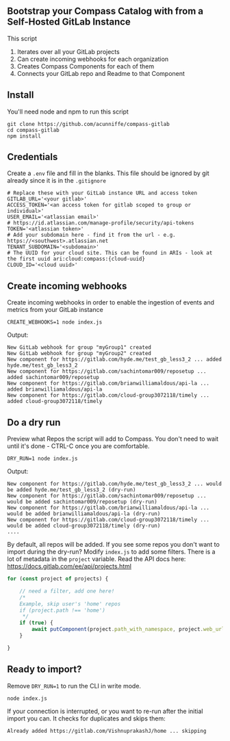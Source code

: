 ## Bootstrap your Compass Catalog with from a Self-Hosted GitLab Instance

This script
1. Iterates over all your GitLab projects
2. Can create incoming webhooks for each organization
3. Creates Compass Components for each of them
4. Connects your GitLab repo and Readme to that Component


## Install

You'll need node and npm to run this script

```
git clone https://github.com/acunniffe/compass-gitlab
cd compass-gitlab
npm install
```

## Credentials
Create a `.env` file and fill in the blanks. This file should be ignored by git already since it is in the `.gitignore`
```
# Replace these with your GitLab instance URL and access token
GITLAB_URL='<your gitlab>'
ACCESS_TOKEN='<an access token for gitlab scoped to group or individual>'
USER_EMAIL='<atlassian email>'
# https://id.atlassian.com/manage-profile/security/api-tokens
TOKEN='<atlassian token>'
# Add your subdomain here - find it from the url - e.g. https://<southwest>.atlassian.net
TENANT_SUBDOMAIN='<subdomain>'
# The UUID for your cloud site. This can be found in ARIs - look at the first uuid ari:cloud:compass:{cloud-uuid}
CLOUD_ID='<cloud uuid>'
```
## Create incoming webhooks
Create incoming webhooks in order to enable the ingestion of events and metrics from your GitLab instance
```
CREATE_WEBHOOKS=1 node index.js
```
Output:
```
New GitLab webhook for group "myGroup1" created
New GitLab webhook for group "myGroup2" created
New component for https://gitlab.com/hyde.me/test_gb_less3_2 ... added hyde.me/test_gb_less3_2
New component for https://gitlab.com/sachintomar009/reposetup ... added sachintomar009/reposetup
New component for https://gitlab.com/brianwilliamaldous/api-la ... added brianwilliamaldous/api-la
New component for https://gitlab.com/cloud-group3072118/timely ... added cloud-group3072118/timely
```
## Do a dry run
Preview what Repos the script will add to Compass. You don't need to wait until it's done - CTRL-C once you are comfortable.
```
DRY_RUN=1 node index.js
```

Output:
```
New component for https://gitlab.com/hyde.me/test_gb_less3_2 ... would be added hyde.me/test_gb_less3_2 (dry-run)
New component for https://gitlab.com/sachintomar009/reposetup ... would be added sachintomar009/reposetup (dry-run)
New component for https://gitlab.com/brianwilliamaldous/api-la ... would be added brianwilliamaldous/api-la (dry-run)
New component for https://gitlab.com/cloud-group3072118/timely ... would be added cloud-group3072118/timely (dry-run)
....

```


By default, all repos will be added. If you see some repos you don't want to import during the dry-run? Modify `index.js` to add some filters. There is a lot of metadata in the `project` variable. Read the API docs here: https://docs.gitlab.com/ee/api/projects.html

```javascript
for (const project of projects) {

    // need a filter, add one here!
    /*
    Example, skip user's 'home' repos
    if (project.path !== 'home')
     */
    if (true) {
        await putComponent(project.path_with_namespace, project.web_url, project.readme_url)
    }

}

```

## Ready to import?
Remove `DRY_RUN=1` to run the CLI in write mode.
```
node index.js
```

If your connection is interrupted, or you want to re-run after the initial import you can. It checks for duplicates and skips them:

```
Already added https://gitlab.com/VishnuprakashJ/home ... skipping
```